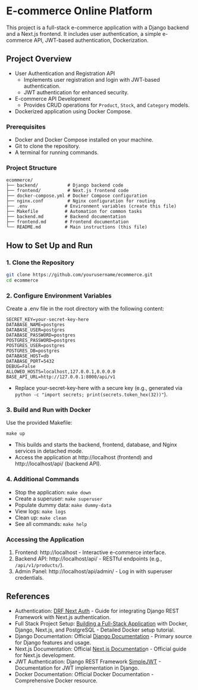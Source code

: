 # E-commerce Online Platform

This project is a full-stack e-commerce application with a Django backend and a Next.js frontend. It includes user authentication, a simple e-commerce API, JWT-based authentication, Dockerization.

## Project Overview

- User Authentication and Registration API
  - Implements user registration and login with JWT-based authentication.
  - JWT authentication for enhanced security.
- E-commerce API Development
  - Provides CRUD operations for `Product`, `Stock`, and `Category` models.
- Dockerized application using Docker Compose.

### Prerequisites

- Docker and Docker Compose installed on your machine.
- Git to clone the repository.
- A terminal for running commands.

### Project Structure
````
ecommerce/
├── backend/           # Django backend code
├── frontend/          # Next.js frontend code
├── docker-compose.yml # Docker Compose configuration
├── nginx.conf         # Nginx configuration for routing
├── .env              # Environment variables (create this file)
├── Makefile          # Automation for common tasks
├── backend.md        # Backend documentation
├── frontend.md       # Frontend documentation
└── README.md         # Main instructions (this file)
````
## How to Set Up and Run

### 1. Clone the Repository
```bash
git clone https://github.com/yourusername/ecommerce.git
cd ecommerce
```

### 2. Configure Environment Variables
Create a .env file in the root directory with the following content:
```
SECRET_KEY=your-secret-key-here
DATABASE_NAME=postgres
DATABASE_USER=postgres
DATABASE_PASSWORD=postgres
POSTGRES_PASSWORD=postgres
POSTGRES_USER=postgres
POSTGRES_DB=postgres
DATABASE_HOST=db
DATABASE_PORT=5432
DEBUG=False
ALLOWED_HOSTS=localhost,127.0.0.1,0.0.0.0
BASE_API_URL=http://127.0.0.1:8000/api/v1
```
- Replace your-secret-key-here with a secure key (e.g., generated via `python -c "import secrets; print(secrets.token_hex(32))"`).
### 3. Build and Run with Docker
Use the provided Makefile:
```
make up
```
- This builds and starts the backend, frontend, database, and Nginx services in detached mode.
- Access the application at http://localhost (frontend) and http://localhost/api/ (backend API).

### 4. Additional Commands
* Stop the application: `make down`
* Create a superuser: `make superuser`
* Populate dummy data: `make dummy-data`
* View logs: `make logs`
* Clean up: `make clean`
* See all commands: `make help`

### Accessing the Application
1. Frontend: http://localhost - Interactive e-commerce interface.
2. Backend API: http://localhost/api/ - RESTful endpoints (e.g., `/api/v1/products/`).
3. Admin Panel: http://localhost/api/admin/ - Log in with superuser credentials.

## References
* Authentication: [DRF Next Auth](https://github.com/riajulkashem/drf-next-auth) - Guide for integrating Django REST Framework with Next.js authentication.
* Full Stack Project Setup: [Building a Full-Stack Application](https://medium.com/@xinlyuwang96/building-a-full-stack-application-with-docker-django-next-js-and-postgresql-part-1-2d9c28874aa6) with Docker, Django, Next.js, and PostgreSQL - Detailed Docker setup tutorial.
* Django Documentation: Official [Django Documentation](https://docs.djangoproject.com/en/5.1/) - Primary source for Django features and usage.
* Next.js Documentation: Official [Next.js Documentatio](https://nextjs.org/docs)n - Official guide for Next.js development.
* JWT Authentication: Django REST Framework [SimpleJWT](https://django-rest-framework-simplejwt.readthedocs.io/en/latest/customizing_token_claims.html) - Documentation for JWT implementation in Django.
* Docker Documentation: Official Docker Documentation - Comprehensive Docker resource.